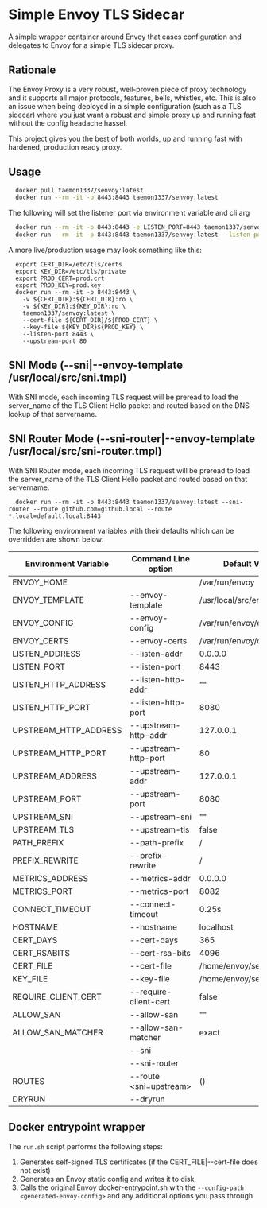 # Simple Envoy TLS Sidecar

A simple wrapper container around Envoy that eases configuration and delegates to Envoy for a simple TLS sidecar proxy.

## Rationale

The Envoy Proxy is a very robust, well-proven piece of proxy technology and it supports all major protocols, features, bells, whistles, etc.  This is also an issue when being deployed in a simple configuration (such as a TLS sidecar) where you just want a robust and simple proxy up and running fast without the config headache hassel.

This project gives you the best of both worlds, up and running fast with hardened, production ready proxy.

## Usage

```bash
  docker pull taemon1337/senvoy:latest
  docker run --rm -it -p 8443:8443 taemon1337/senvoy:latest
```

The following will set the listener port via environment variable and cli arg
```bash
  docker run --rm -it -p 8443:8443 -e LISTEN_PORT=8443 taemon1337/senvoy:latest
  docker run --rm -it -p 8443:8443 taemon1337/senvoy:latest --listen-port 8443
```

A more live/production usage may look something like this:
```
  export CERT_DIR=/etc/tls/certs
  export KEY_DIR=/etc/tls/private
  export PROD_CERT=prod.crt
  export PROD_KEY=prod.key
  docker run --rm -it -p 8443:8443 \
    -v ${CERT_DIR}:${CERT_DIR}:ro \
    -v ${KEY_DIR}:${KEY_DIR}:ro \
    taemon1337/senvoy:latest \
    --cert-file ${CERT_DIR}/${PROD_CERT} \
    --key-file ${KEY_DIR}${PROD_KEY} \
    --listen-port 8443 \
    --upstream-port 80
```

## SNI Mode (--sni|--envoy-template /usr/local/src/sni.tmpl)

With SNI mode, each incoming TLS request will be preread to load the server_name of the TLS Client Hello packet and routed based on the DNS lookup of that servername.

## SNI Router Mode (--sni-router|--envoy-template /usr/local/src/sni-router.tmpl)

With SNI Router mode, each incoming TLS request will be preread to load the server_name of the TLS Client Hello packet and routed based on that servername.

```
  docker run --rm -it -p 8443:8443 taemon1337/senvoy:latest --sni-router --route github.com=github.local --route *.local=default.local:8443
```


The following environment variables with their defaults which can be overridden are shown below:

|Environment Variable| Command Line option|Default Value|
|--------------------|--------------------|-------------|
|ENVOY_HOME||/var/run/envoy|Location of envoy generated/copied files|
|ENVOY_TEMPLATE|--envoy-template|/usr/local/src/envoy.tmpl|Location of envoy template file|
|ENVOY_CONFIG|--envoy-config|/var/run/envoy/envoy.yaml|Location to store envoy config file|
|ENVOY_CERTS|--envoy-certs|/var/run/envoy/certs|Location to store envoy generated/copied certs|
|LISTEN_ADDRESS|--listen-addr|0.0.0.0|Address to list on|
|LISTEN_PORT|--listen-port|8443|Port to listen on|
|LISTEN_HTTP_ADDRESS|--listen-http-addr|""|Address to listen for/proxy HTTP traffic on|
|LISTEN_HTTP_PORT|--listen-http-port|8080|Port to listen for/proxy HTTP traffic on|
|UPSTREAM_HTTP_ADDRESS|--upstream-http-addr|127.0.0.1|Address to proxy HTTP traffic to|
|UPSTREAM_HTTP_PORT|--upstream-http-port|80|Port to proxy HTTP traffic to|
|UPSTREAM_ADDRESS|--upstream-addr|127.0.0.1|Address to proxy traffic to|
|UPSTREAM_PORT|--upstream-port|8080|Port of upstream to proxy traffic to|
|UPSTREAM_SNI|--upstream-sni|""|Set the SNI in the upstream tls connection|
|UPSTREAM_TLS|--upstream-tls|false|Set to connect to upstream using tls|
|PATH_PREFIX|--path-prefix|/|The incoming request path to match prefix on|
|PREFIX_REWRITE|--prefix-rewrite|/|The upstream request path to rewrite the prefix to|
|METRICS_ADDRESS|--metrics-addr|0.0.0.0|Address to host admin metrics on|
|METRICS_PORT|--metrics-port|8082|Port of metrics admin|
|CONNECT_TIMEOUT|--connect-timeout|0.25s|Length of time to wait for upstream|
|HOSTNAME|--hostname|localhost|The hostname to put in generated tls cert|
|CERT_DAYS|--cert-days|365|The number of days to make generated cert valid for|
|CERT_RSABITS|--cert-rsa-bits|4096|The number of bits of generated RSA key in TLS cert|
|CERT_FILE|--cert-file|/home/envoy/server.crt|Location of tls cert file|
|KEY_FILE|--key-file|/home/envoy/server.key|Location of tls key file|
|REQUIRE_CLIENT_CERT|--require-client-cert|false|If true, require client tls cert (mutual auth)|
|ALLOW_SAN|--allow-san|""|If set, only allow matching SANs|
|ALLOW_SAN_MATCHER|--allow-san-matcher|exact|The envoy string matcher to use, can be exact, contains, prefix, suffix|
||--sni||alias for '--envoy-template /usr/local/src/sni.tmpl|
||--sni-router||alias for '--envoy-template /usr/local/src/sni-router.tmpl' uses SNI routing template|
|ROUTES|--route <sni=upstream>|()|Use --route <servername>=<upstream:port> to create SNI routes|
|DRYRUN|--dryrun||Use to test config and exit|

## Docker entrypoint wrapper

The `run.sh` script performs the following steps:

1. Generates self-signed TLS certificates (if the CERT_FILE|--cert-file does not exist)
2. Generates an Envoy static config and writes it to disk
3. Calls the original Envoy docker-entrypoint.sh with the `--config-path <generated-envoy-config>` and any additional options you pass through

